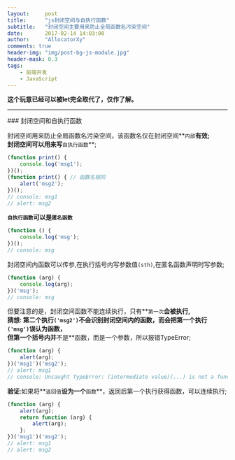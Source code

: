 ```yaml
---
layout:     post
title:      "js封闭空间与自执行函数"
subtitle:   "封闭空间主要用来防止全局函数名污染空间"
date:       2017-02-14 14:03:00
author:     "AllocatorXy"
comments: true
header-img: "img/post-bg-js-module.jpg"
header-mask: 0.3
tags:
    - 前端开发
    - JavaScript
---
```


**这个玩意已经可以被let完全取代了，仅作了解。**
<hr />
### 封闭空间和自执行函数

封闭空间用来防止全局函数名污染空间，该函数名仅在封闭空间**`内部`**有效;<br />
封闭空间可以用来写**`自执行函数`**;

```javascript
(function print() {
    console.log('msg1');
})();
(function print() { // 函数名相同
    alert('msg2');
})();
// console: msg1
// alert: msg2
```

**`自执行函数`**可以是**`匿名函数`**

```javascript
(function () {
    console.log('msg');
})();
// console: msg
```

封闭空间内函数可以传参,在执行括号内写参数值`(sth)`,在匿名函数声明时写参数;

```javascript
(function (arg) {
    console.log(arg);
})('msg');
// console: msg
```

但要注意的是，封闭空间函数不能连续执行，只有**`第一次`**会被执行,<br />
**猜想**: 第二个执行`('msg2')`不会识别封闭空间内的函数，而会把第一个执行`('msg')`误认为函数，<br />
但第一个括号内并**不是**函数，而是一个参数，所以报错TypeError;

```javascript
(function (arg) {
    alert(arg);
})('msg1')('msg2');
// alert: msg1
// console: Uncaught TypeError: (intermediate value)(...) is not a function
```

**验证**:如果将**`返回值`**设为一个**`函数`**，返回后第一个执行获得函数，可以连续执行;

```javascript
(function (arg) {
    alert(arg);
    return function (arg) {
        alert(arg);
    };
})('msg1')('msg2');
// alert: msg1
// alert: msg2
```
